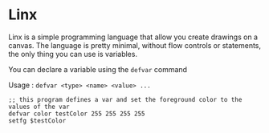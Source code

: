 # Linx

Linx is a simple programming language that allow you create drawings on a canvas.
The language is pretty minimal, without flow controls or statements, the only thing you can use is variables.

You can declare a variable using the `defvar` command

Usage : `defvar <type> <name> <value> ...`

```linx
;; this program defines a var and set the foreground color to the values of the var
defvar color testColor 255 255 255 255
setfg $testColor
```

